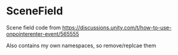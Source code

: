 # SceneField
Scene field code from https://discussions.unity.com/t/how-to-use-onpointerenter-event/565555

Also contains my own namespaces, so remove/replcae them
